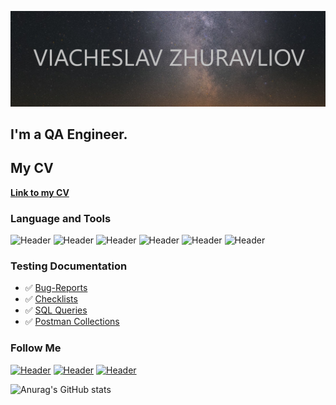 ![Header](https://github.com/ViacheslavQApro/ViacheslavQApro/blob/main/assets/fotogit1.png)
## I'm a QA Engineer.
## My CV
**[Link to my CV](https://hh.ru/resume/14505b60ff0b4c4b8f0039ed1f716f44683762)**


### Language and Tools
![Header](https://img.shields.io/badge/Jira-090909?style=for-the-badge&logo=jira&logoColor=136be1)
![Header](https://img.shields.io/badge/Postman-090909?style=for-the-badge&logo=postman&logoColor=f76935)
![Header](https://img.shields.io/badge/Github-090909?style=for-the-badge&logo=github&logoColor=8cc4d7)
![Header](https://img.shields.io/badge/MySQL-090909?style=for-the-badge&logo=mysql&logoColor=00618a)
![Header](https://img.shields.io/badge/DevTools-090909?style=for-the-badge&logo=googlechrome&logoColor=2674f2)
![Header](https://img.shields.io/badge/AndroidStudio-090909?style=for-the-badge&logo=androidstudio&logoColor=3ad07d)

### Testing Documentation

- :white_check_mark: [Bug-Reports](https://github.com/ViacheslavQApro/Bug-Reports)
- :white_check_mark: [Checklists](https://github.com/ViacheslavQApro/Checklists)
- :white_check_mark: [SQL Queries](https://github.com/ViacheslavQApro/sql)
- :white_check_mark: [Postman Collections](https://github.com/ViacheslavQApro/postman)

### Follow Me
[![Header](https://img.shields.io/badge/Instagram-090909?style=for-the-badge&logo=instagram&logoColor=9939a3)](https://www.instagram.com/vsyomogoo/)
[![Header](https://img.shields.io/badge/Telegram-090909?style=for-the-badge&logo=telegram&logoColor=31a5db)](https://t.me/VIACHASLAU_ZHURAULIOU)
[![Header](https://img.shields.io/badge/Linkedin-090909?style=for-the-badge&logo=linkedin&logoColor=0073b1)](https://www.linkedin.com/in/viachaslau-zhurauliou/)

![Anurag's GitHub stats](https://github-readme-stats.vercel.app/api?username=ViacheslavQApro&show_icons=true&theme=cobalt)


